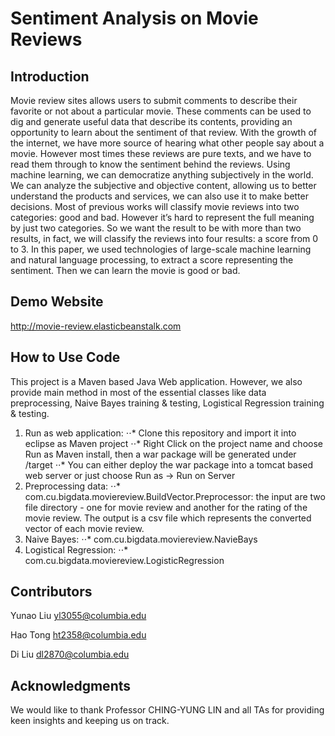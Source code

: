 Sentiment Analysis on Movie Reviews
===============================

Introduction
----
Movie review sites allows users to submit comments to describe their favorite or not about a particular movie. These comments can be used to dig and generate useful data that describe its contents, providing an opportunity to learn about the sentiment of that review. With the growth of the internet, we have more source of hearing what other people say about a movie. However most times these reviews are pure texts, and we have to read them through to know the sentiment behind the reviews. Using machine learning, we can democratize anything subjectively in the world. We can analyze the subjective and objective content, allowing us to better understand the products and services, we can also use it to make better decisions. Most of previous works will classify movie reviews into two categories: good and bad. However it’s hard to represent the full meaning by just two categories. So we want the result to be with more than two results, in fact, we will classify the reviews into four results: a score from 0 to 3. In this paper, we used technologies of large-scale machine learning and natural language processing, to extract a score representing the sentiment. Then we can learn the movie is good or bad.

Demo Website
----
http://movie-review.elasticbeanstalk.com


How to Use Code
----
This project is a Maven based Java Web application. However, we also provide main method in most of the essential classes like data preprocessing, Naive Bayes training & testing, Logistical Regression training & testing.

1. Run as web application:
⋅⋅* Clone this repository and import it into eclipse as Maven project
⋅⋅* Right Click on the project name and choose Run as Maven install, then a war package will be generated under /target
⋅⋅* You can either deploy the war package into a tomcat based web server or just choose Run as -> Run on Server
2. Preprocessing data: 
⋅⋅* com.cu.bigdata.moviereview.BuildVector.Preprocessor: the input are two file directory - one for movie review and another for the rating of the movie review. The output is a csv file which represents the converted vector of each movie review.
3. Naive Bayes:
⋅⋅* com.cu.bigdata.moviereview.NavieBays
4. Logistical Regression:
⋅⋅* com.cu.bigdata.moviereview.LogisticRegression


Contributors
------
Yunao Liu yl3055@columbia.edu

Hao Tong  ht2358@columbia.edu

Di Liu  dl2870@columbia.edu

Acknowledgments
------
We would like to thank Professor CHING-YUNG LIN and all TAs for providing keen insights and keeping us on track. 